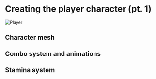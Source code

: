 # Creating the player character (pt. 1)

![Player](/img/post4)

## Character mesh

## Combo system and animations

## Stamina system 
